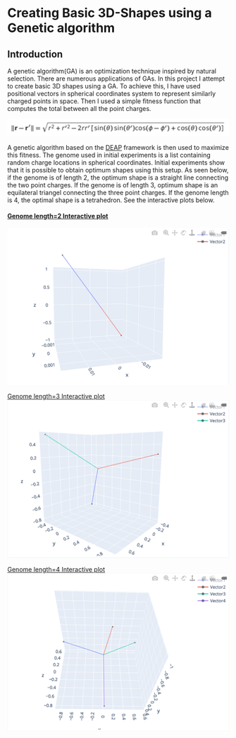 # Creating Basic 3D-Shapes using a Genetic algorithm

## Introduction
A genetic algorithm(GA) is an optimization technique inspired by natural selection. There are numerous applications of GAs. In this project I attempt to create basic 3D shapes using a GA. To achieve this, I have used positional vectors in spherical coordinates system to represent similarly charged points in space. Then I used a simple fitness function that computes the total between all the point charges. 

![](https://github.com/hollan86/3DshapesWithGAs/blob/main/fitness.png )

A genetic algorithm based on the [DEAP](https://github.com/deap/deap) framework is then used to maximize this fitness. The genome used in initial experiments is a list containing random charge locations in spherical coordinates. Initial experiments show that it is possible to obtain optimum shapes using this setup. As seen below, if the genome is of length 2, the optimum shape is a straight line connecting the two point charges. If the genome is of length 3, optimum shape is an equilateral triangel connecting the three point charges. If the genome length is 4, the optimal shape is a tetrahedron. See the interactive plots below.

#### [Genome length=2 Interactive plot](https://plotly.com/~hollan86/4/)
![](https://github.com/hollan86/3DshapesWithGAs/blob/main/genome2.png)

[Genome length=3 Interactive plot](https://plotly.com/~hollan86/6/)
![](https://github.com/hollan86/3DshapesWithGAs/blob/main/genome3.png)

[Genome length=4 Interactive plot](https://plotly.com/~hollan86/8/)
![](https://github.com/hollan86/3DshapesWithGAs/blob/main/genome4.png)


